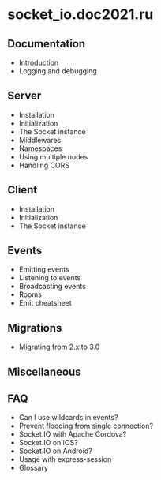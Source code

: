 # socket_io.doc2021.ru

## Documentation
* Introduction
* Logging and debugging
## Server
* Installation
* Initialization
* The Socket instance
* Middlewares
* Namespaces
* Using multiple nodes
* Handling CORS
## Client
* Installation
* Initialization
* The Socket instance
## Events
* Emitting events
* Listening to events
* Broadcasting events
* Rooms
* Emit cheatsheet
## Migrations
* Migrating from 2.x to 3.0
## Miscellaneous
## FAQ
* Can I use wildcards in events?
* Prevent flooding from single connection?
* Socket.IO with Apache Cordova?
* Socket.IO on iOS?
* Socket.IO on Android?
* Usage with express-session
* Glossary
